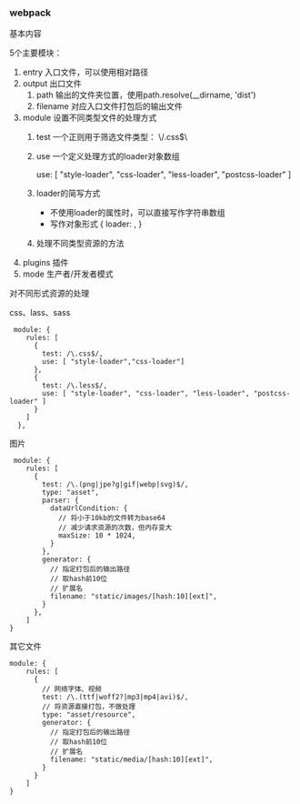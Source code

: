 ### webpack

基本内容

5个主要模块：

1. entry 入口文件，可以使用相对路径
2. output 出口文件
   1. path 输出的文件夹位置，使用path.resolve(__dirname, 'dist')
   2. filename 对应入口文件打包后的输出文件
3. module 设置不同类型文件的处理方式
   1. test 一个正则用于筛选文件类型： \\/.css$\
   2. use 一个定义处理方式的loader对象数组

      use: [ "style-loader", "css-loader", "less-loader", "postcss-loader" ]
   3. loader的简写方式

      - 不使用loader的属性时，可以直接写作字符串数组
      - 写作对象形式 { loader: , }
   4. 处理不同类型资源的方法
4. plugins 插件
5. mode 生产者/开发者模式


对不同形式资源的处理

css、lass、sass

```
 module: {
    rules: [
      {
        test: /\.css$/,
        use: [ "style-loader","css-loader"]
      },
      {
        test: /\.less$/,
        use: [ "style-loader", "css-loader", "less-loader", "postcss-loader" ]
      }
    ]
  },
```

图片

```
 module: {
    rules: [
      {
        test: /\.(png|jpe?g|gif|webp|svg)$/,
        type: "asset",
        parser: {
          dataUrlCondition: {
            // 将小于10kb的文件转为base64
            // 减少请求资源的次数，但内存变大
            maxSize: 10 * 1024,
          }
        },
        generator: {
          // 指定打包后的输出路径
          // 取hash前10位
          // 扩展名
          filename: "static/images/[hash:10][ext]",
        }
      },
    ]
}
```


其它文件

```
module: {
    rules: [
      {
        // 网络字体、视频
        test: /\.(ttf|woff2?|mp3|mp4|avi)$/,
        // 将资源直接打包，不做处理
        type: "asset/resource",
        generator: {
          // 指定打包后的输出路径
          // 取hash前10位
          // 扩展名
          filename: "static/media/[hash:10][ext]",
        }
      }
    ]
}
```
